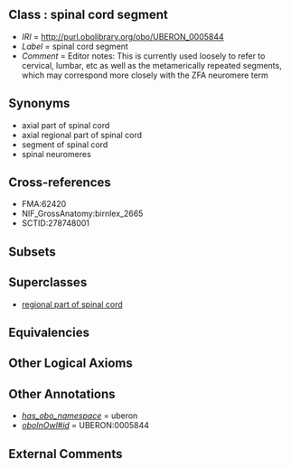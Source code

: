 
## Class : spinal cord segment

 * *IRI* = http://purl.obolibrary.org/obo/UBERON_0005844
 * *Label* = spinal cord segment
 * *Comment* = Editor notes: This is currently used loosely to refer to cervical, lumbar, etc as well as the metamerically repeated segments, which may correspond more closely with the ZFA neuromere term

## Synonyms

 * axial part of spinal cord
 * axial regional part of spinal cord
 * segment of spinal cord
 * spinal neuromeres

## Cross-references

 * FMA:62420
 * NIF_GrossAnatomy:birnlex_2665
 * SCTID:278748001

## Subsets


## Superclasses

 * [regional part of spinal cord](../../UBERON/48/UBERON_0001948.md)

## Equivalencies


## Other Logical Axioms


## Other Annotations

 * *[has_obo_namespace](../../ce/oboInOwl#hasOBONamespace.md)* = uberon
 * *[oboInOwl#id](../../id/oboInOwl#id.md)* = UBERON:0005844

## External Comments

